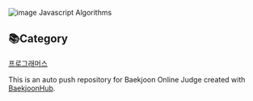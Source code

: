 ![image](https://github.com/KyoJin-Hwang/javascript-algorithm/assets/84490050/442504db-1172-4252-adae-2ed3d9e3bd74) Javascript Algorithms
## 📚Category
<a href="https://github.com/KyoJin-Hwang/javascript-algorithm/tree/main/%ED%94%84%EB%A1%9C%EA%B7%B8%EB%9E%98%EB%A8%B8%EC%8A%A4/0">프로그래머스</a>

This is an auto push repository for Baekjoon Online Judge created with [BaekjoonHub](https://github.com/BaekjoonHub/BaekjoonHub).
